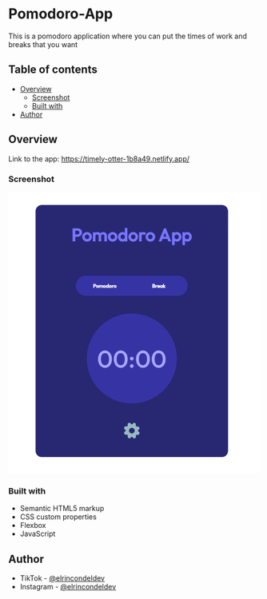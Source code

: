 # Pomodoro-App

This is a pomodoro application where you can put the times of work and breaks that you want

## Table of contents

- [Overview](#overview)
  - [Screenshot](#screenshot)
  - [Built with](#built-with)
- [Author](#author)

## Overview

Link to the app: https://timely-otter-1b8a49.netlify.app/

### Screenshot

![Project finished](./app-img.png)

### Built with

- Semantic HTML5 markup
- CSS custom properties
- Flexbox
- JavaScript
## Author

- TikTok - [@elrincondeldev](https://www.tiktok.com/@elrincondeldev)
- Instagram - [@elrincondeldev](https://www.instagram.com/elrincondeldev/)